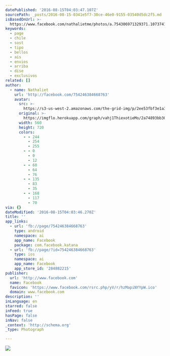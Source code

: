 ```yaml
---
datePublished: '2016-08-15T04:03:47.107Z'
sourcePath: _posts/2016-08-15-0341e5f7-30ce-46e0-9155-03540d5dc2f5.md
isBasedOnUrl: >-
  https://www.facebook.com/nathalietme/photos/a.754306971329371.1073741828.754246384668763/1139866896106708/?type=3&theater
keywords:
  - page
  - chile
  - sost
  - tipo
  - bellos
  - ais
  - envios
  - arriba
  - dise
  - exclusivos
related: []
author:
  - name: Nathaliet
    url: 'http://facebook.com/754246384668763'
    avatar:
      src: >-
        https://s3-us-west-2.amazonaws.com/the-grid-img/p/2ee53fbf3e1a36b5b0baddbd634c0524b5c5d583.jpg
      original: >-
        https://imgflo.herokuapp.com/graph/vahj1ThiexotieMo/2a74893bb30eddb136b488992f59af8c/croprotate.jpg?cropheight=720&cropwidth=560&degrees=0&input=https%3A%2F%2Fscontent.xx.fbcdn.net%2Fv%2Ft1.0-9%2Fp720x720%2F13260166_1139866896106708_2385693993337961416_n.jpg%3Foh%3D47d0afbb9ade0a3c94563c90297b189c%26oe%3D5819F06B&x=80&y=0
      width: 560
      height: 720
      colors:
        - - 244
          - 254
          - 255
        - - 0
          - 0
          - 12
        - - 60
          - 64
          - 76
        - - 135
          - 83
          - 35
        - - 168
          - 117
          - 70
via: {}
dateModified: '2016-08-15T04:03:46.270Z'
title: ''
app_links:
  - url: 'fb://page/754246384668763'
    type: android
    namespace: ai
    app_name: Facebook
    package: com.facebook.katana
  - url: 'fb://page/?id=754246384668763'
    type: ios
    namespace: ai
    app_name: Facebook
    app_store_id: '284882215'
publisher:
  url: 'http://www.facebook.com'
  name: Facebook
  favicon: 'https://www.facebook.com/rsrc.php/yV/r/hzMapiNYYpW.ico'
  domain: www.facebook.com
description: ''
inLanguage: en
starred: false
inFeed: true
hasPage: false
inNav: false
_context: 'http://schema.org'
_type: Photograph

---
```

![](https://s3-us-west-2.amazonaws.com/the-grid-img/p/2ee53fbf3e1a36b5b0baddbd634c0524b5c5d583.jpg)